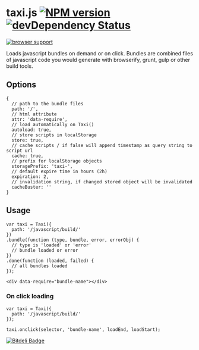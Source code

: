 # taxi.js [![NPM version](https://badge.fury.io/js/taxi.js.png)](http://badge.fury.io/js/taxi.js) [![devDependency Status](https://david-dm.org/aslansky/taxi.js/dev-status.png)](https://david-dm.org/aslansky/taxi.js#info=devDependencies)

[![browser support](https://ci.testling.com/aslansky/taxi.js.png)](https://ci.testling.com/aslansky/taxi.js)

Loads javascript bundles on demand or on click.
Bundles are combined files of javascript code you would generate with browserify, grunt, gulp or other build tools.

## Options

```
{
  // path to the bundle files
  path: '/',
  // html attribute
  attr: 'data-require',
  // load automatically on Taxi()
  autoload: true,
  // store scripts in localStorage
  store: true,
  // cache scripts / if false will append timestamp as query string to script url
  cache: true,
  // prefix for localStorage objects
  storagePrefix: 'taxi-',
  // default expire time in hours (2h)
  expiration: 2,
  // invalidation string, if changed stored object will be invalidated
  cacheBuster: ''
}
```

## Usage ##

```
var taxi = Taxi({
  path: '/javascript/build/'
})
.bundle(function (type, bundle, error, errorObj) {
  // type is 'loaded' or 'error'
  // bundle loaded or error
})
.done(function (loaded, failed) {
  // all bundles loaded
});
```

```
<div data-require="bundle-name"></div>
```

### On click loading ###

```
var taxi = Taxi({
  path: '/javascript/build/'
});

taxi.onclick(selector, 'bundle-name', loadEnd, loadStart);
```


[![Bitdeli Badge](https://d2weczhvl823v0.cloudfront.net/aslansky/taxi.js/trend.png)](https://bitdeli.com/free "Bitdeli Badge")

